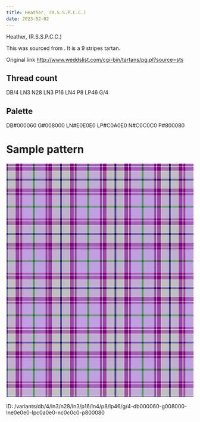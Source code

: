 ```yaml
---
title: Heather, (R.S.S.P.C.C.)
date: 2023-02-02
---
```

Heather, (R.S.S.P.C.C.)

This was sourced from <no value>.  It is a 9 stripes tartan.

Original link http://www.weddslist.com/cgi-bin/tartans/pg.pl?source=sts

## Thread count
DB/4 LN3 N28 LN3 P16 LN4 P8 LP46 G/4

## Palette
DB#000060 G#008000 LN#E0E0E0 LP#C0A0E0 N#C0C0C0 P#800080

# Sample pattern

![Tartan detail](tartan.png "DB/4 LN3 N28 LN3 P16 LN4 P8 LP46 G/4 tartan")

ID: /variants/db/4/ln3/n28/ln3/p16/ln4/p8/lp46/g/4-db000060-g008000-lne0e0e0-lpc0a0e0-nc0c0c0-p800080